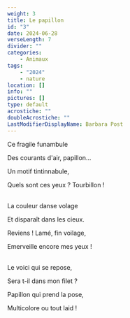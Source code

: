 ```yaml
---
weight: 3
title: Le papillon
id: "3"
date: 2024-06-28
verseLength: 7
divider: ""
categories:
    - Animaux
tags:
    - "2024"
    - nature
location: []
info: ""
pictures: []
type: default
acrostiche: ""
doubleAcrostiche: ""
LastModifierDisplayName: Barbara Post
---
```

Ce fragile funambule

Des courants d'air, papillon...

Un motif tintinnabule,

Quels sont ces yeux ? Tourbillon !

 \
La couleur danse volage

Et disparaît dans les cieux.

Reviens ! Lamé, fin voilage,

Emerveille encore mes yeux !

 \
Le voici qui se repose,

Sera t-il dans mon filet ?

Papillon qui prend la pose,

Multicolore ou tout laid !

